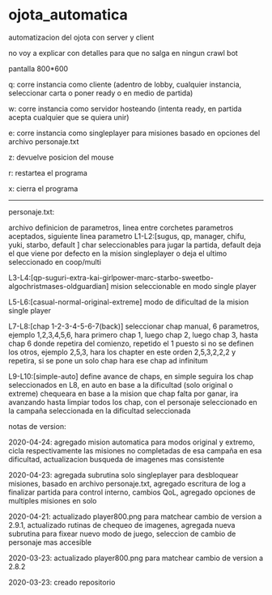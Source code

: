 # ojota_automatica
automatizacion del ojota con server y client

no voy a explicar con detalles para que no salga en ningun crawl bot

pantalla 800*600

q: corre instancia como cliente (adentro de lobby, cualquier instancia, seleccionar carta o poner ready o en medio de partida)

w: corre instancia como servidor hosteando (intenta ready, en partida acepta cualquier que se quiera unir)

e: corre instancia como singleplayer para misiones basado en opciones del archivo personaje.txt

z: devuelve posicion del mouse

r: restartea el programa

x: cierra el programa

---

personaje.txt:

archivo definicion de parametros, linea entre corchetes parametros aceptados, siguiente linea parametro
L1-L2:[sugus, qp, manager, chifu, yuki, starbo, default ] char seleccionables para jugar la partida, default deja el que viene por defecto en la mision singleplayer o deja el ultimo seleccionado en coop/multi

L3-L4:[qp-suguri-extra-kai-girlpower-marc-starbo-sweetbo-algochristmases-oldguardian] mision seleccionable en modo single player

L5-L6:[casual-normal-original-extreme] modo de dificultad de la mision single player

L7-L8:[chap 1-2-3-4-5-6-7(back)] seleccionar chap manual, 6 parametros, ejemplo 1,2,3,4,5,6, hara primero chap 1, luego chap 2, luego chap 3, hasta chap 6 donde repetira del comienzo, repetido el 1 puesto si no se definen los otros, ejemplo 2,5,3, hara los chapter en este orden 2,5,3,2,2,2 y repetira, si se pone un solo chap hara ese chap ad infinitum

L9-L10:[simple-auto] define avance de chaps, en simple seguira los chap seleccionados en L8, en auto en base a la dificultad (solo original o extreme) chequeara en base a la mision que chap falta por ganar, ira avanzando hasta limpiar todos los chap, con el personaje seleccionado en la campaña seleccionada en la dificultad seleccionada

notas de version:

2020-04-24: agregado mision automatica para modos original y extremo, cicla respectivamente las misiones no completadas de esa campaña en esa dificultad, actualizacion busqueda de imagenes mas consistente

2020-04-23: agregada subrutina solo singleplayer para desbloquear misiones, basado en archivo personaje.txt, agregado escritura de log a finalizar partida para control interno, cambios QoL, agregado opciones de multiples misiones en solo

2020-04-21: actualizado player800.png para matchear cambio de version a 2.9.1, actualizado rutinas de chequeo de imagenes, agregada nueva subrutina para fixear nuevo modo de juego, seleccion de cambio de personaje mas accesible

2020-03-23: actualizado player800.png para matchear cambio de version a 2.8.2

2020-03-23: creado repositorio
